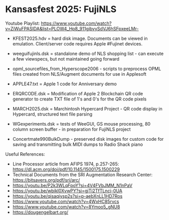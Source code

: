 # Kansasfest 2025: FujiNLS
Youtube Playlist: https://www.youtube.com/watch?v=ZiWuFPASIDA&list=PLOW4_Hp8_911gjbvySdVJ6hSFpxeeLMr-

- KFEST2025.hdv = hard disk image.  Documents can be viewed in emulation.  Client/server code requires Apple #Fujinet devices.
- weeguifujinls.dsk = standalone demo of NLS shopping list - can execute a few viewspecs, but not maintained going forward
- opml_sourcefiles_from_Hyperscope2006 - scripts to preprocess OPML files created from NLS/Augment documents for use in Applesoft

- APPLE47.txt = Apple 1 code for Anniversary demo
- ERQRCODE.dsk = Modification of Apple 2 Blockchain QR code generator to create TXT file of 1's and 0's for the QR code pixels
- MARCH2025.dsk = Marchintosh Hypercard Project - QR code display in Hypercard, structured text file parsing
- WGexperiments.dsk = tests of WeeGUI, GS mouse processing, 80 column screen buffer - in preparation for FujiNLS project
- Concertmate990BulkDump - preserved disk images for custom code for saving and transmitting bulk MIDI dumps to Radio Shack piano

Useful References:
- Line Processor article from AFIPS 1974, p.257-265: https://dl.acm.org/doi/pdf/10.1145/1500175.1500229
- Technical Documents from the SRI Augmentation Research Center: https://bitsavers.org/pdf/sri/arc/
- https://youtu.be/P2k3WLqFpoY?si=4V4FVbJMM_N1nPaV
- https://youtu.be/wbikI0XvwPY?si=gjTi2TfTLncj-0UA
- https://youtu.be/qisaqiysp2s?si=p-aebXnLL1HD7Ros
- https://www.youtube.com/watch?v=4WxHC85rvcs
- https://www.youtube.com/watch?v=8Ymoo5_gNU8
- https://dougengelbart.org/
